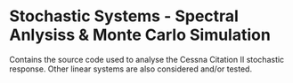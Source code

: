 # Stochastic Systems - Spectral Anlysiss & Monte Carlo Simulation


Contains the source code used to analyse the Cessna Citation II stochastic response. Other linear systems are also considered and/or tested. 
